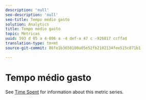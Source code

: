 ```yaml
---
description: 'null'
seo-description: 'null'
seo-title: Tempo médio gasto
solution: Analytics
title: Tempo médio gasto
topic: Métricas
uuid: 593 d 05 a 4-806 a -4 def-a 47 c -926817 ccffad
translation-type: tm+mt
source-git-commit: 86fe1b3650100a05e52fb2102134fee515c871b1

---
```



# Tempo médio gasto

See [Time Spent](../../../components/c-variables/c-metrics/metrics-time-spent.md#concept_1241109A742947C9B73E5E2CA2362559) for information about this metric series.
